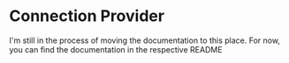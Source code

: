 # Connection Provider

I'm still in the process of moving the documentation to this place. For now, you can find the documentation in the respective README

